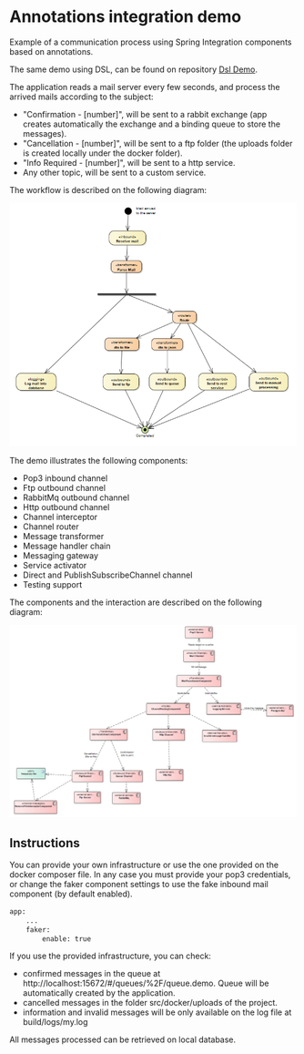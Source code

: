 # Annotations integration demo

Example of a communication process using Spring Integration components based on annotations.

The same demo using DSL, can be found on repository [Dsl Demo](https://github.com/carlosggz/DslIntegrationDemo).

The application reads a mail server every few seconds, and process the arrived mails according to the subject:
- "Confirmation - [number]", will be sent to a rabbit exchange (app creates automatically the exchange and a binding queue to store the messages).
- "Cancellation - [number]", will be sent to a ftp folder (the uploads folder is created locally under the docker folder).
- "Info Required - [number]", will be sent to a http service.
- Any other topic, will be sent to a custom service.

The workflow is described on the following diagram:

![workflow](./docs/activity.png)

The demo illustrates the following components:
- Pop3 inbound channel
- Ftp outbound channel
- RabbitMq outbound channel
- Http outbound channel
- Channel interceptor
- Channel router
- Message transformer
- Message handler chain
- Messaging gateway
- Service activator
- Direct and PublishSubscribeChannel channel
- Testing support

The components and the interaction are described on the following diagram:

![components](./docs/components.png)

## Instructions

You can provide your own infrastructure or use the one provided on the docker composer file. In any case you must provide your pop3 credentials, or change the faker component settings to use the fake inbound mail component (by default enabled).


    app:
        ...
        faker:
            enable: true

If you use the provided infrastructure, you can check:
- confirmed messages in the queue at http://localhost:15672/#/queues/%2F/queue.demo. Queue will be automatically created by the application.
- cancelled messages in the folder src/docker/uploads of the project.
- information and invalid messages  will be only available on the log file at build/logs/my.log 

All messages processed can be retrieved on local database.
